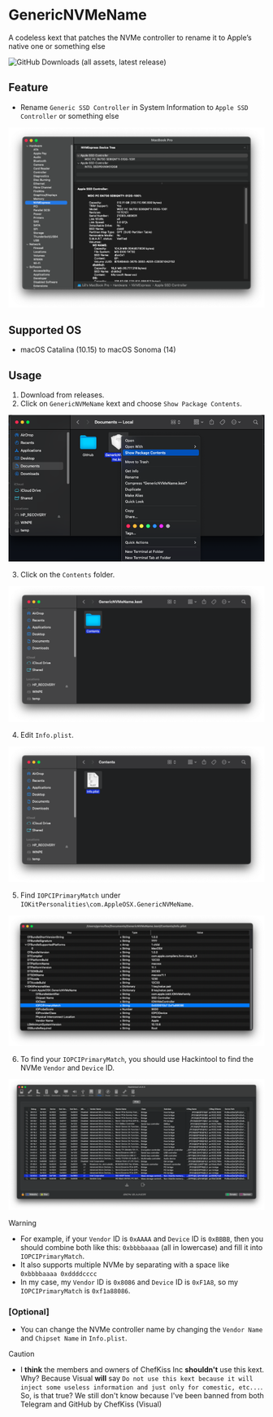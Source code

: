 # GenericNVMeName
A codeless kext that patches the NVMe controller to rename it to Apple’s native one or something else

![GitHub Downloads (all assets, latest release)](https://img.shields.io/github/downloads/AppleOSX/GenericNVMeName/total)
## Feature
- Rename `Generic SSD Controller` in System Information to `Apple SSD Controller` or something else
<img src="Img/proof.png">

## Supported OS
- macOS Catalina (10.15) to macOS Sonoma (14)
## Usage
1. Download from releases.
2. Click on `GenericNVMeName` kext and choose `Show Package Contents`.

<img src="Img/1.png">

3. Click on the `Contents` folder.

<img src="Img/2.png">

4. Edit `Info.plist`.

<img src="Img/3.png">

5. Find `IOPCIPrimaryMatch` under `IOKitPersonalities\com.AppleOSX.GenericNVMeName`.

<img src="Img/4.png">

6. To find your `IOPCIPrimaryMatch`, you should use Hackintool to find the NVMe `Vendor` and `Device` ID.

<img src="Img/5.png">

> [!WARNING]
> - For example, if your `Vendor` ID is `0xAAAA` and `Device` ID is `0xBBBB`, then you should combine both like this: `0xbbbbaaaa` (all in lowercase) and fill it into `IOPCIPrimaryMatch`.
> - It also supports multiple NVMe by separating with a space like `0xbbbbaaaa 0xddddcccc`
> - In my case, my `Vendor` ID is `0x8086` and `Device` ID is `0xF1A8`, so my `IOPCIPrimaryMatch` is `0xf1a88086`.
### [Optional]
- You can change the NVMe controller name by changing the `Vendor Name` and `Chipset Name` in `Info.plist`.

> [!CAUTION]
> - I **think** the members and owners of ChefKiss Inc **shouldn't** use this kext. Why? Because Visual **will** say `Do not use this kext because it will inject some useless information and just only for comestic, etc...`. So, is that true? We still don't know because I've been banned from both Telegram and GitHub by ChefKiss (Visual)
